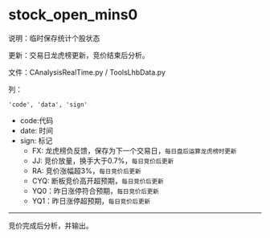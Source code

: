 # stock_open_mins0

说明：临时保存统计个股状态

更新：交易日龙虎榜更新，竞价结束后分析。

文件：CAnalysisRealTime.py / ToolsLhbData.py

列：

```
'code', 'data', 'sign'
```

- code:代码
- date: 时间
- sign: 标记
  - FX: 龙虎榜负反馈，保存为下一个交易日，`每日盘后运算龙虎榜时更新`
  - JJ: 竞价放量，换手大于0.7%，`每日竞价后更新`
  - RA: 竞价涨幅超3%，`每日竞价后更新`
  - CYQ: 断板竞价高开超预期，`每日竞价后更新`
  - YQ0：昨日涨停符合预期，`每日竞价后更新`
  - YQ1：昨日涨停超预期，`每日竞价后更新`

---

竞价完成后分析，并输出。




